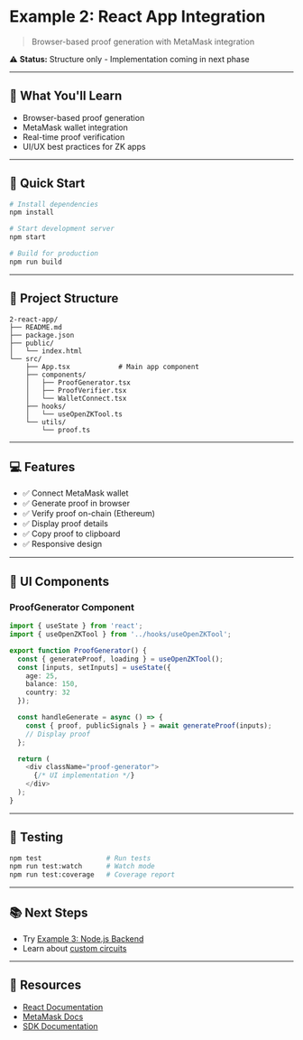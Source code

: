 # Example 2: React App Integration

> Browser-based proof generation with MetaMask integration

⚠️ **Status:** Structure only - Implementation coming in next phase

---

## 📖 What You'll Learn

- Browser-based proof generation
- MetaMask wallet integration
- Real-time proof verification
- UI/UX best practices for ZK apps

---

## 🚀 Quick Start

```bash
# Install dependencies
npm install

# Start development server
npm start

# Build for production
npm run build
```

---

## 📁 Project Structure

```
2-react-app/
├── README.md
├── package.json
├── public/
│   └── index.html
└── src/
    ├── App.tsx            # Main app component
    ├── components/
    │   ├── ProofGenerator.tsx
    │   ├── ProofVerifier.tsx
    │   └── WalletConnect.tsx
    ├── hooks/
    │   └── useOpenZKTool.ts
    └── utils/
        └── proof.ts
```

---

## 💻 Features

- ✅ Connect MetaMask wallet
- ✅ Generate proof in browser
- ✅ Verify proof on-chain (Ethereum)
- ✅ Display proof details
- ✅ Copy proof to clipboard
- ✅ Responsive design

---

## 🎨 UI Components

### ProofGenerator Component

```typescript
import { useState } from 'react';
import { useOpenZKTool } from '../hooks/useOpenZKTool';

export function ProofGenerator() {
  const { generateProof, loading } = useOpenZKTool();
  const [inputs, setInputs] = useState({
    age: 25,
    balance: 150,
    country: 32
  });

  const handleGenerate = async () => {
    const { proof, publicSignals } = await generateProof(inputs);
    // Display proof
  };

  return (
    <div className="proof-generator">
      {/* UI implementation */}
    </div>
  );
}
```

---

## 🧪 Testing

```bash
npm test                # Run tests
npm run test:watch      # Watch mode
npm run test:coverage   # Coverage report
```

---

## 📚 Next Steps

- Try [Example 3: Node.js Backend](../3-nodejs-backend/)
- Learn about [custom circuits](../5-custom-circuit/)

---

## 🔗 Resources

- [React Documentation](https://react.dev/)
- [MetaMask Docs](https://docs.metamask.io/)
- [SDK Documentation](../../sdk/README.md)
